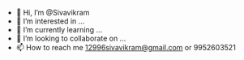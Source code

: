 - 👋 Hi, I’m @Sivavikram
- 👀 I’m interested in ... 
- 🌱 I’m currently learning ...
- 💞️ I’m looking to collaborate on ...
- 📫 How to reach me 12996sivavikram@gmail.com or 9952603521

<!---
Sivavikram/Sivavikram is a ✨ special ✨ repository because its `README.md` (this file) appears on your GitHub profile.
You can click the Preview link to take a look at your changes.
--->
